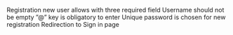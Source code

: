 Registration new user allows with three required field
Username should not be empty
”@” key is obligatory to enter
Unique password is chosen for new registration
Redirection to Sign in page 
